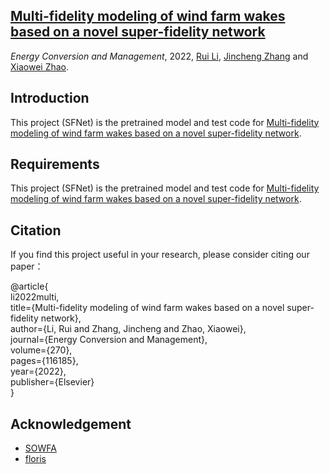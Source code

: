 ## [Multi-fidelity modeling of wind farm wakes based on a novel super-fidelity network](https://www.sciencedirect.com/science/article/pii/S0196890422009633) 

*Energy Conversion and Management*, 2022, [Rui Li](https://lironui.github.io/),  [Jincheng Zhang](https://www.linkedin.com/in/this-is-jincheng-zhang/) and [Xiaowei Zhao](https://warwick.ac.uk/fac/sci/eng/people/xiaowei_zhao/).

## Introduction

This project (SFNet) is the pretrained model and test code for [Multi-fidelity modeling of wind farm wakes based on a novel super-fidelity network](https://www.sciencedirect.com/science/article/pii/S0196890422009633).

## Requirements

This project (SFNet) is the pretrained model and test code for [Multi-fidelity modeling of wind farm wakes based on a novel super-fidelity network](https://www.sciencedirect.com/science/article/pii/S0196890422009633).

## Citation

If you find this project useful in your research, please consider citing our paper：

@article{ <br />
  li2022multi,  <br />
  title={Multi-fidelity modeling of wind farm wakes based on a novel super-fidelity network}, <br />
  author={Li, Rui and Zhang, Jincheng and Zhao, Xiaowei}, <br />
  journal={Energy Conversion and Management}, <br />
  volume={270}, <br />
  pages={116185}, <br />
  year={2022}, <br />
  publisher={Elsevier} <br />
}

## Acknowledgement

- [SOWFA](https://www.nrel.gov/wind/nwtc/sowfa.html)
- [floris](https://github.com/NREL/floris)
